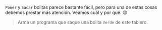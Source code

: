 <gs-toolbox toolbox-url="https://raw.githubusercontent.com/MumukiProject/mumuki-guia-gobstones-primeros-programas-kids/master/toolbox.xml"></gs-toolbox>

`Poner` y `Sacar` bolitas parece bastante fácil, pero para una de estas cosas debemos prestar más atención. Veamos cuál y por qué. :wink:

> Armá un programa que saque una bolita `Verde` de este tablero. 
